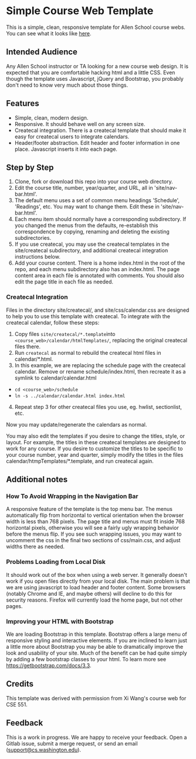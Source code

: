 # Simple Course Web Template

This is a simple, clean, responsive template for Allen School course webs.  
You can see what it looks like [here](http://courses.cs.washington.edu/simple-courseweb-template).

## Intended Audience

Any Allen School instructor or TA looking for a new course web design.  It is expected that you are comfortable hacking html and a little CSS.  Even though the template uses Javascript, jQuery and Bootstrap, you probably don't need to know very much about those things.

## Features

* Simple, clean, modern design.
* Responsive.  It should behave well on any screen size.
* Createcal integration.  There is a createcal template that should make it easy for createcal users to integrate calendars.
* Header/footer abstraction. Edit header and footer information in one place.  Javascript inserts it into each page.

## Step by Step

1. Clone, fork or download this repo into your course web directory.
2. Edit the course title, number, year/quarter, and URL, all in 'site/nav-bar.html'.  
3. The default menu uses a set of common menu headings 'Schedule', 'Readings', etc.  You may want to change them.  Edit these in 'site/nav-bar.html'.
4. Each menu item should normally have a corresponding subdirectory. If you changed the menus from the defaults, re-establish this correspondence by copying, renaming and deleting the existing subdirectories.
5. If you use createcal, you may use the createcal templates in the site/createcal subdirectory, and additional createcal integration instructions below.
6. Add your course content.  There is a home index.html in the root of the repo, and each menu subdirectory also has an index.html. The page content area in each file is annotated with comments.  You should also edit the page title in each file as needed.

### Createcal Integration

Files in the directory site/createcal/, and site/css/calendar.css are designed to help you to use this template with createcal.  To integrate with the createcal calendar, follow these steps:

1. Copy files `site/createcal/*.template`into `<course_web>/calendar/htmlTemplates/`, replacing the original createcal files there.
2. Run `createcal` as normal to rebuild the createcal html files in calendar/*.html.
3. In this example, we are replacing the schedule page with the createcal calendar.  Remove or rename schedule/index.html, then recreate it as a symlink to calendar/calendar.html
  * `cd <course_web>/schedule`
  * `ln -s ../calendar/calendar.html index.html`
4. Repeat step 3 for other createcal files you use, eg. hwlist, sectionlist, etc.

Now you may update/regenerate the calendars as normal.

You may also edit the templates if you desire to change the titles, style, or layout.  For example, the titles in these createcal templates are designed to work for any course.  If you desire to customize the titles to be specific to your course number, year and quarter, simply modify the titles in the files calendar/htmpTemplates/*.template, and run createcal again.

## Additional notes

### How To Avoid Wrapping in the Navigation Bar
A responsive feature of the template is the top menu bar.  The menus automatically flip from horizontal to vertical orientation when the browser width is less than 768 pixels.  The page title and menus must fit inside 768 horizontal pixels, otherwise you will see a fairly ugly wrapping behavior before the menus flip.  If you see such wrapping issues, you may want to uncomment the css in the final two sections of css/main.css, and adjust widths there as needed.

### Problems Loading from Local Disk
It should work out of the box when using a web server.  It generally doesn't work if you open files directly from your local disk.  The main problem is that we are using javascript to load header and footer content.  Some browsers (notably Chrome and IE, and maybe others) will decline to do this for security reasons.  Firefox will currently load the home page, but not other pages.

### Improving your HTML with Bootstrap
We are loading Bootstrap in this template.  Bootstrap offers a large menu of responsive styling and interactive elements.  If you are inclined to learn just a little more about Bootstrap you may be able to dramatically improve the look and usability of your site.  Much of the benefit can be had quite simply by adding a few bootstrap classes to your html.  To learn more see https://getbootstrap.com/docs/3.3.

## Credits

This template was derived with permission from Xi Wang's course web for CSE 551.

## Feedback

This is a work in progress.  We are happy to receive your feedback.  Open a Gitlab issue, submit a merge request, or send an email (support@cs.washington.edu).